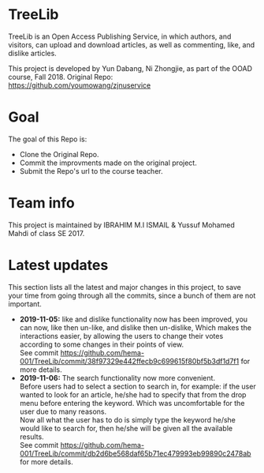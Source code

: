 # TreeLib
TreeLib is an Open Access Publishing Service, in which authors, and visitors, can upload and download articles, as well as commenting, like, and dislike articles.

This project is developed by Yun Dabang, Ni Zhongjie, as part of the OOAD course, Fall 2018.
Original Repo: https://github.com/youmowang/zjnuservice

# Goal
The goal of this Repo is:
* Clone the Original Repo.
* Commit the improvments made on the original project.
* Submit the Repo's url to the course teacher.

# Team info
This project is maintained by IBRAHIM M.I ISMAIL & Yussuf Mohamed Mahdi of class SE 2017.

# Latest updates
This section lists all the latest and major changes in this project, to save your time from going through all the commits, since a bunch of them are not important.
* **2019-11-05:** like and dislike functionality now has been improved, you can now, like then un-like, and dislike then un-dislike, Which makes the interactions easier, by allowing the users to change their votes according to some changes in their points of view.<br/>
See commit https://github.com/hema-001/TreeLib/commit/38f97329e442ffecb9c699615f80bf5b3df1d7f1 for more details.
* **2019-11-06:** The search functionality now more convenient.<br/> Before users had to select a section to search in, for example: if the user wanted to look for an article, he/she had to specify that from the drop menu before entering the keyword. Which was uncomfortable for the user due to many reasons.<br/> Now all what the user has to do is simply type the keyword he/she would like to search for, then he/she will be given all the available results.<br/> See commit https://github.com/hema-001/TreeLib/commit/db2d6be568daf65b71ec479993eb99890c2478ab for more details.
